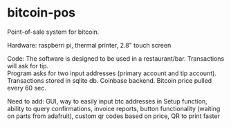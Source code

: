 bitcoin-pos
===========

Point-of-sale system for bitcoin.  

Hardware:
raspberri pi,
thermal printer,
2.8" touch screen

Code:
The software is designed to be used in a restaurant/bar.  Transactions will ask for tip.  
Program asks for two input addresses (primary account and tip account).
Transactions stored in sqlite db.
Coinbase backend.  Bitcoin price pulled every 60 sec.

Need to add: 
GUI,
way to easily input btc addresses in Setup function,
ability to query confirmations,
invoice reports,
button functionality (waiting on parts from adafruit),
custom qr codes based on price,
QR to print faster


